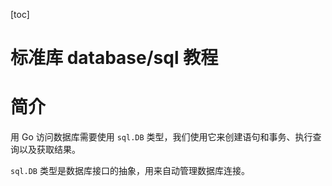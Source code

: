 [toc]

# 标准库 database/sql 教程

# 简介

用 Go 访问数据库需要使用 `sql.DB` 类型，我们使用它来创建语句和事务、执行查询以及获取结果。

`sql.DB` 类型是数据库接口的抽象，用来自动管理数据库连接。

